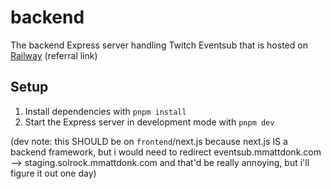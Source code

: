 # backend

The backend Express server handling Twitch Eventsub that is hosted on [Railway](https://railway.app?referralCode=mmatt) (referral link)

## Setup

1. Install dependencies with `pnpm install`
2. Start the Express server in development mode with `pnpm dev`

(dev note: this SHOULD be on `frontend`/next.js because next.js IS a backend framework, but i would need to redirect eventsub.mmattdonk.com -->
staging.solrock.mmattdonk.com and that'd be really annoying, but i'll figure it out one day)

